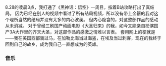 8.28的凌晨3点，我打通了《黑神话：悟空》一周目，按着B站攻略打出了真结局。
因为已经在别人的视频中看过了所有结局视频，所以没有带上金箍的我对这个理所当然的结局并没有太多的内心波澜。
但内心隐含的，对这整部作品的感动从未消减。
对于曾经三刷国产动画电影《大圣归来》的我，如今又能亲自扮演国产3A大作里的齐天大圣，对这部作品的感激之情难以言表。
套用网上的梗就是——我在美国西部骑过马，在加勒比海当过海盗，在埃及当过刺客，现在的我终于回到自己的故乡，成为我自己一直想成为的英雄。

### 音乐

